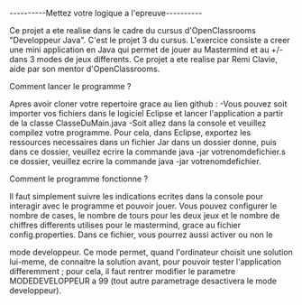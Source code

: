 ----------Mettez votre logique a l'epreuve----------

Ce projet a ete realise dans le cadre du cursus d'OpenClassrooms "Developpeur Java". C'est le projet 3 du cursus.
L'exercice consiste a creer une mini application en Java qui permet de jouer au Mastermind et au +/- dans 3 modes de jeux
differents. Ce projet a ete realise par Remi Clavie, aide par son mentor d'OpenClassrooms. 

Comment lancer le programme ?

Apres avoir cloner votre repertoire grace au lien github :
-Vous pouvez soit importer vos fichiers dans le logiciel Eclipse et lancer l'application a partir de la classe ClasseDuMain.java
-Soit allez dans la console et veuillez compilez votre programme. Pour cela, dans Eclipse, exportez les ressources necessaires dans un fichier Jar dans un dossier donne, puis dans ce dossier, veuillez ecrire la commande java -jar votrenomdefichier.s ce dossier, veuillez ecrire la commande java -jar votrenomdefichier.

Comment le programme fonctionne ?

Il faut simplement suivre les indications ecrites dans la console pour interagir avec le programme et pouvoir jouer.
Vous pouvez configurer le nombre de cases, le nombre de tours pour les deux jeux et le nombre de chiffres differents
utilises pour le mastermind, grace au fichier config.properties. Dans ce fichier, vous pourrez aussi activer ou non le 

mode developpeur. Ce mode permet, quand l'ordinateur choisit une solution lui-meme, de connaitre la solution avant, pour 
pouvoir tester l'application differemment ; pour cela, il faut rentrer modifier le parametre MODEDEVELOPPEUR a 99 (tout autre
parametrage desactivera le mode developpeur).
